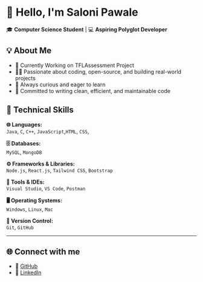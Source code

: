 # 👋 Hello, I'm Saloni Pawale

🎓 **Computer Science Student** | 💻 **Aspiring Polyglot Developer**  


## 💡 About Me  

- 🌱 Currently Working on TFLAssessment Project
- 👨‍💻 Passionate about coding, open-source, and building real-world projects  
- 🧠 Always curious and eager to learn  
- 🎯 Committed to writing clean, efficient, and maintainable code  


## 💼 Technical Skills

**🌐 Languages:**  
 `Java`, `C`, `C++`, `JavaScript`,`HTML`, `CSS`, 

**🗄 Databases:**  
`MySQL`, `MongoDB`

**⚙ Frameworks & Libraries:**  
`Node.js`, `React.js`, `Tailwind CSS`, `Bootstrap`

**🧰 Tools & IDEs:**  
`Visual Studio`, `VS Code`, `Postman`

**🖥 Operating Systems:**  
`Windows`, `Linux`, `Mac`

**📁 Version Control:**  
`Git`, `GitHub`

---

## 🌐 Connect with me
- 🔗 [GitHub](https://github.com/PawaleSaloni)  
- 💼 [LinkedIn](https://linkedin.com/in/SaloniPawale)  

